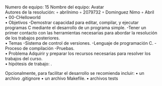Numero de equipo: 15
Nombre del equipo: Avatar  
Autores de la resolución:
◦ abrilnimo
◦ 2079732
◦ Dominguez Nimo
◦ Abril  
• 00-CHelloworld  
• Objetivos
-Demostrar capacidad para editar, compilar, y ejecutar programas C mediante el
desarrollo de un programa simple.
-Tener un primer contacto con las herramientas necesarias para abordar la resolución
de los trabajos posteriores.  
• Temas
-Sistema de control de versiones.
-Lenguaje de programación C.
-Proceso de compilación
-Pruebas.  
• Problema
Adquirir y preparar los recursos necesarias para resolver los trabajos del curso.  
• hipótesis de trabajo: .  

Opcionalmente, para
facilitar el desarrollo se recomienda incluir:
• un archivo .gitignore
• un archivo Makefile.
• archivos tests
